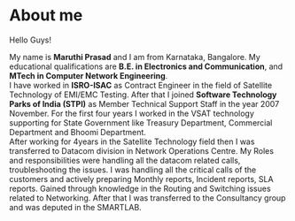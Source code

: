 # About me

Hello Guys!

My name is **Maruthi Prasad** and I am from Karnataka, Bangalore. My educational qualifications are **B.E. in Electronics and Communication**, and **MTech in Computer Network Engineering**.   
I have worked in **ISRO-ISAC** as Contract Engineer in the field of Satellite Technology of EMI/EMC Testing. After that I joined **Software Technology Parks of India (STPI)** as Member Technical Support Staff in the year 2007 November. For the first four years I worked in the VSAT technology supporting for State Government like Treasury Department, Commercial Department and Bhoomi Department.  
After working for 4years in the Satellite Technology field then I was transferred to Datacom division in Network Operations Centre. My Roles and responsibilities were handling all the datacom related calls, troubleshooting the issues. I was handling all the critical calls of the customers and actively preparing Monthly reports, Incident reports, SLA reports. Gained through knowledge in the Routing and Switching issues related to Networking.  After that I was transferred to the Consultancy group and was deputed in the SMARTLAB.


